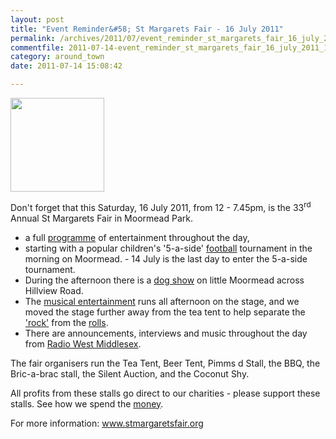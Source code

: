 ```yaml
---
layout: post
title: "Event Reminder&#58; St Margarets Fair - 16 July 2011"
permalink: /archives/2011/07/event_reminder_st_margarets_fair_16_july_2011_1.html
commentfile: 2011-07-14-event_reminder_st_margarets_fair_16_july_2011_1
category: around_town
date: 2011-07-14 15:08:42

---
```


<a href="http://www.stmargaretsfair.org/"><img src="/assets/images/2011/SMFLogo180.gif" height="150" width="150" class="right" alt="" /></a>

Don't forget that this Saturday, 16 July 2011, from 12 - 7.45pm, is the 33<sup>rd</sup> Annual St Margarets Fair in Moormead Park.

<ul>
<li>
a full <a href="http://www.stmargaretsfair.org/schedule.html">programme</a> of entertainment throughout the day,

</li>
<li>
starting with a popular children's '5-a-side' <a href="http://www.stmargaretsfair.org/football.html">football</a> tournament in the morning on Moormead. - 14 July is the last day to enter the 5-a-side tournament.

</li>
<li>
During the afternoon there is a <a href="http://www.stmargaretsfair.org/dogshow.html">dog show</a> on little Moormead across Hillview Road.

</li>
<li>
The <a href="http://www.stmargaretsfair.org/music.html">musical entertainment</a> runs all afternoon on the stage, and we moved the stage further away from the tea tent to help separate the <a href="http://www.stmargaretsfair.org/music.html">'rock'</a> from the <a href="http://www.stmargaretsfair.org/food.html">rolls</a>.

</li>
<li>
There are announcements, interviews and music throughout the day from <a href="http://www.radiowestmiddlesex.org.uk/" target="_blank">Radio West Middlesex</a>.

</li>
</ul>
<p>
The fair organisers run the Tea Tent, Beer Tent, Pimms d Stall, the BBQ, the Bric-a-brac stall, the Silent Auction, and the Coconut Shy.

</p>
<p>
All profits from these stalls go direct to our charities - please support these stalls. See how we spend the <a href="http://www.stmargaretsfair.org/charities.html">money</a>.

</p>
<p>
For more information: <a href="http://www.stmargaretsfair.org/">www.stmargaretsfair.org</a>

</p>
